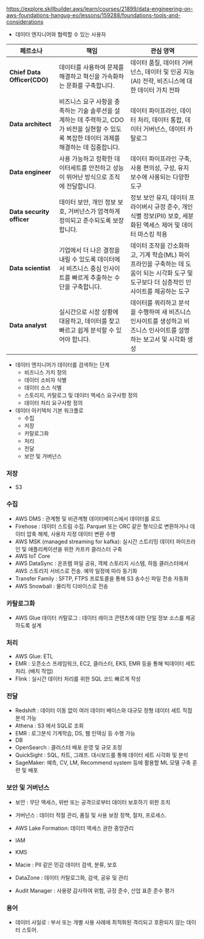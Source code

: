https://explore.skillbuilder.aws/learn/courses/21899/data-engineering-on-aws-foundations-hangug-eo/lessons/159288/foundations-tools-and-considerations

- 데이터 엔지니어와 협력할 수 있는 사용자

| **페르소나**                    | **책임**                                                                             | **관심 영역**                                                                        |
| --------------------------- | ---------------------------------------------------------------------------------- | -------------------------------------------------------------------------------- |
| **Chief Data Officer(CDO)** | 데이터를 사용하여 문제를 해결하고 혁신을 가속화하는 문화를 구축합니다.                                            | 데이터 품질, 데이터 거버넌스, 데이터 및 인공 지능(AI) 전략, 비즈니스에 대한 데이터 가치 전파                         |
| **Data architect**          | 비즈니스 요구 사항을 충족하는 기술 솔루션을 설계하는 데 주력하고, CDO가 비전을 실현할 수 있도록 복잡한 데이터 과제를 해결하는 데 집중합니다. | 데이터 파이프라인, 데이터 처리, 데이터 통합, 데이터 거버넌스, 데이터 카탈로그                                    |
| **Data engineer**           | 사용 가능하고 정확한 데이터세트를 안전하고 성능이 뛰어난 방식으로 조직에 전달합니다.                                    | 데이터 파이프라인 구축, 사용 편의성, 구성, 유지 보수에 사용되는 다양한 도구                                     |
| **Data security officer**   | 데이터 보안, 개인 정보 보호, 거버넌스가 엄격하게 정의되고 준수되도록 보장합니다.                                     | 정보 보안 유지, 데이터 프라이버시 규정 준수, 개인 식별 정보(PII) 보호, 세분화된 액세스 제어 및 데이터 마스킹 적용            |
| **Data scientist**          | 기업에서 더 나은 결정을 내릴 수 있도록 데이터에서 비즈니스 중심 인사이트를 빠르게 추출하는 수단을 구축합니다.                     | 데이터 조작을 간소화하고, 기계 학습(ML) 파이프라인을 구축하는 데 도움이 되는 시각화 도구 및 도구보다 더 심층적인 인사이트를 제공하는 도구 |
| **Data analyst**            | 실시간으로 시장 상황에 대응하고, 데이터를 찾고 빠르고 쉽게 분석할 수 있어야 합니다.                                   | 데이터를 쿼리하고 분석을 수행하여 새 비즈니스 인사이트를 생성하고 비즈니스 인사이트를 설명하는 보고서 및 시각화 생성                |

- 데이터 엔지니어가 데이터를 검색하는 단계
	- 비즈니스 가치 정의
	- 데이터 소비자 식별
	- 데이터 소스 식별
	- 스토리지, 카탈로그 및 데이터 액세스 요구사항 정의
	- 데이터 처리 요구사항 정의
- 데이터 아키텍처 기본 워크플로
	- 수집
	- 저장
	- 카탈로그화
	- 처리
	- 전달
	- 보안 및 거버넌스

### 저장
- S3

### 수집
- AWS DMS : 관계형 및 비관계형 데이터베이스에서 데이터를 로드
- Firehose : 데이터 스트림 수집. Parquet 또는 ORC 같은 형식으로 변환하거나 데이터 압축 해제, 사용자 지정 데이터 변환 수행
- AWS MSK (managed streaming for kafka): 실시간 스트리밍 데이터 파이프라인 및 애플리케이션을 위한 카프카 클러스터 구축
- AWS IoT Core
- AWS DataSync : 온프렘 파일 공유, 객체 스토리지 시스템, 하둡 클러스터에서 AWS 스토리지 서비스로 전송. 예약 일정에 따라 동기화
- Transfer Family : SFTP, FTPS 프로토콜을 통해 S3 송수신 파일 전송 자동화
- AWS Snowball : 물리적 디바이스로 전송

### 카탈로그화
- AWS Glue 데이터 카탈로그 : 데이터 레이크 콘텐츠에 대한 단일 정보 소스를 제공하도록 설계

### 처리
- AWS Glue: ETL 
- EMR : 오픈소스 프레임워크, EC2, 클러스터, EKS, EMR 등을 통해 빅데이터 세트 처리. (배치 작업)
- Flink : 실시간 데이터 처리를 위한 SQL 코드 빠르게 작성

### 전달
- Redshift : 데이터 이동 없이 여러 데이터 베이스와 대규모 정형 데이터 세트 직접 분석 가능
- Athena : S3 에서 SQL로 조회
- EMR : 로그분석 기계학습, DS, 웹 인덱싱 등 수행 가능
- DB
- OpenSearch : 클러스터 배포 운영 및 규모 조정
- QuickSight : SQL, 차트, 그래프. 대시보드를 통해 데이터 세트 시각화 및 분석
- SageMaker: 예측, CV, LM, Recommend system 등에 활용할 ML 모델 구축 훈련 및 배포

### 보안 및 거버넌스
- 보안 : 무단 액세스, 위반 또는 공격으로부터 데이터 보호하기 위한 조치
- 거버넌스 : 데이터 적절 관리, 품질 및 사용 보장 정책, 절차, 프로세스. 

- AWS Lake Formation: 데이터 엑세스 권한 중앙관리
- IAM
- KMS
- Macie : PII 같은 민감 데이터 검색, 분류, 보호
- DataZone : 데이터 카탈로그화, 검색, 공유 및 관리
- Audit Manager : 사용량 감사하여 위험, 규정 준수, 산업 표준 준수 평가


### 용어
- 데이터 사일로 : 부서 또는 개별 사용 사례에 최적화된 격리되고 호환되지 않는 데이터 스토어.